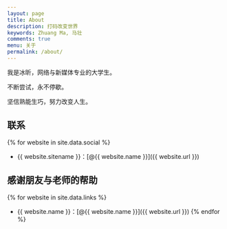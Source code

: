 ```yaml
---
layout: page
title: About
description: 打码改变世界
keywords: Zhuang Ma, 马壮
comments: true
menu: 关于
permalink: /about/
---
```


我是冰昕，网络与新媒体专业的大学生。

不断尝试，永不停歇。

坚信熟能生巧，努力改变人生。

## 联系

{% for website in site.data.social %}
* {{ website.sitename }}：[@{{ website.name }}]({{ website.url }})

## 感谢朋友与老师的帮助

{% for website in site.data.links %}
* {{ website.name }}：[@{{ website.name }}]({{ website.url }})
{% endfor %}